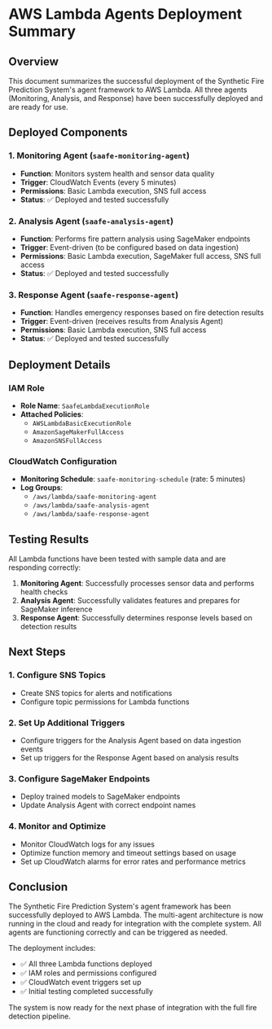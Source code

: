 # AWS Lambda Agents Deployment Summary

## Overview
This document summarizes the successful deployment of the Synthetic Fire Prediction System's agent framework to AWS Lambda. All three agents (Monitoring, Analysis, and Response) have been successfully deployed and are ready for use.

## Deployed Components

### 1. Monitoring Agent (`saafe-monitoring-agent`)
- **Function**: Monitors system health and sensor data quality
- **Trigger**: CloudWatch Events (every 5 minutes)
- **Permissions**: Basic Lambda execution, SNS full access
- **Status**: ✅ Deployed and tested successfully

### 2. Analysis Agent (`saafe-analysis-agent`)
- **Function**: Performs fire pattern analysis using SageMaker endpoints
- **Trigger**: Event-driven (to be configured based on data ingestion)
- **Permissions**: Basic Lambda execution, SageMaker full access, SNS full access
- **Status**: ✅ Deployed and tested successfully

### 3. Response Agent (`saafe-response-agent`)
- **Function**: Handles emergency responses based on fire detection results
- **Trigger**: Event-driven (receives results from Analysis Agent)
- **Permissions**: Basic Lambda execution, SNS full access
- **Status**: ✅ Deployed and tested successfully

## Deployment Details

### IAM Role
- **Role Name**: `SaafeLambdaExecutionRole`
- **Attached Policies**:
  - `AWSLambdaBasicExecutionRole`
  - `AmazonSageMakerFullAccess`
  - `AmazonSNSFullAccess`

### CloudWatch Configuration
- **Monitoring Schedule**: `saafe-monitoring-schedule` (rate: 5 minutes)
- **Log Groups**: 
  - `/aws/lambda/saafe-monitoring-agent`
  - `/aws/lambda/saafe-analysis-agent`
  - `/aws/lambda/saafe-response-agent`

## Testing Results
All Lambda functions have been tested with sample data and are responding correctly:

1. **Monitoring Agent**: Successfully processes sensor data and performs health checks
2. **Analysis Agent**: Successfully validates features and prepares for SageMaker inference
3. **Response Agent**: Successfully determines response levels based on detection results

## Next Steps

### 1. Configure SNS Topics
- Create SNS topics for alerts and notifications
- Configure topic permissions for Lambda functions

### 2. Set Up Additional Triggers
- Configure triggers for the Analysis Agent based on data ingestion events
- Set up triggers for the Response Agent based on analysis results

### 3. Configure SageMaker Endpoints
- Deploy trained models to SageMaker endpoints
- Update Analysis Agent with correct endpoint names

### 4. Monitor and Optimize
- Monitor CloudWatch logs for any issues
- Optimize function memory and timeout settings based on usage
- Set up CloudWatch alarms for error rates and performance metrics

## Conclusion
The Synthetic Fire Prediction System's agent framework has been successfully deployed to AWS Lambda. The multi-agent architecture is now running in the cloud and ready for integration with the complete system. All agents are functioning correctly and can be triggered as needed.

The deployment includes:
- ✅ All three Lambda functions deployed
- ✅ IAM roles and permissions configured
- ✅ CloudWatch event triggers set up
- ✅ Initial testing completed successfully

The system is now ready for the next phase of integration with the full fire detection pipeline.
